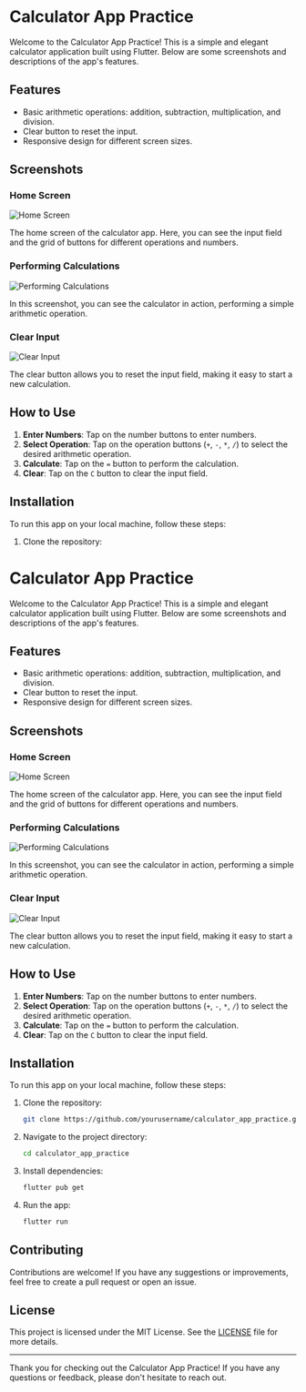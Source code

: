 # Calculator App Practice

Welcome to the Calculator App Practice! This is a simple and elegant calculator application built using Flutter. Below are some screenshots and descriptions of the app's features.

## Features

- Basic arithmetic operations: addition, subtraction, multiplication, and division.
- Clear button to reset the input.
- Responsive design for different screen sizes.

## Screenshots

### Home Screen

![Home Screen](screenshots/home_screen.png)

The home screen of the calculator app. Here, you can see the input field and the grid of buttons for different operations and numbers.

### Performing Calculations

![Performing Calculations](screenshots/performing_calculations.png)

In this screenshot, you can see the calculator in action, performing a simple arithmetic operation.

### Clear Input

![Clear Input](screenshots/clear_input.png)

The clear button allows you to reset the input field, making it easy to start a new calculation.

## How to Use

1. **Enter Numbers**: Tap on the number buttons to enter numbers.
2. **Select Operation**: Tap on the operation buttons (`+`, `-`, `*`, `/`) to select the desired arithmetic operation.
3. **Calculate**: Tap on the `=` button to perform the calculation.
4. **Clear**: Tap on the `C` button to clear the input field.

## Installation

To run this app on your local machine, follow these steps:

1. Clone the repository:

# Calculator App Practice

Welcome to the Calculator App Practice! This is a simple and elegant calculator application built using Flutter. Below are some screenshots and descriptions of the app's features.

## Features

- Basic arithmetic operations: addition, subtraction, multiplication, and division.
- Clear button to reset the input.
- Responsive design for different screen sizes.

## Screenshots

### Home Screen

![Home Screen](screenshots/home_screen.png)

The home screen of the calculator app. Here, you can see the input field and the grid of buttons for different operations and numbers.

### Performing Calculations

![Performing Calculations](screenshots/performing_calculations.png)

In this screenshot, you can see the calculator in action, performing a simple arithmetic operation.

### Clear Input

![Clear Input](screenshots/clear_input.png)

The clear button allows you to reset the input field, making it easy to start a new calculation.

## How to Use

1. **Enter Numbers**: Tap on the number buttons to enter numbers.
2. **Select Operation**: Tap on the operation buttons (`+`, `-`, `*`, `/`) to select the desired arithmetic operation.
3. **Calculate**: Tap on the `=` button to perform the calculation.
4. **Clear**: Tap on the `C` button to clear the input field.

## Installation

To run this app on your local machine, follow these steps:

1. Clone the repository:
   ```sh
   git clone https://github.com/yourusername/calculator_app_practice.git
   ```
2. Navigate to the project directory:
   ```sh
   cd calculator_app_practice
   ```
3. Install dependencies:
   ```sh
   flutter pub get
   ```
4. Run the app:
   ```sh
   flutter run
   ```

## Contributing

Contributions are welcome! If you have any suggestions or improvements, feel free to create a pull request or open an issue.

## License

This project is licensed under the MIT License. See the [LICENSE](LICENSE) file for more details.

---

Thank you for checking out the Calculator App Practice! If you have any questions or feedback, please don't hesitate to reach out.
